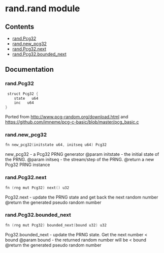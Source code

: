 # rand.rand module
## Contents
- [rand.Pcg32](#randpcg)
- [rand.new_pcg32](#randnew_pcg)
- [rand.Pcg32.next](#randpcgnext)
- [rand.Pcg32.bounded_next](#randpcgbounded_next)

## Documentation
### rand.Pcg32
```v
 struct Pcg32 {
    state   u64
    inc   u64
}
```
Ported from http://www.pcg-random.org/download.html 
and https://github.com/imneme/pcg-c-basic/blob/master/pcg_basic.c

### rand.new_pcg32
```v
fn new_pcg32(initstate u64, initseq u64) Pcg32
```
new_pcg32 - a Pcg32 PRNG generator 
 @param initstate - the initial state of the PRNG. 
 @param initseq - the stream/step of the PRNG. 
 @return a new Pcg32 PRNG instance

### rand.Pcg32.next
```v
fn (rng mut Pcg32) next() u32
```
Pcg32.next - update the PRNG state and get back the next random number 
 @return the generated pseudo random number

### rand.Pcg32.bounded_next
```v
fn (rng mut Pcg32) bounded_next(bound u32) u32
```
Pcg32.bounded_next - update the PRNG state. Get the next number <  bound 
 @param bound - the returned random number will be < bound 
 @return the generated pseudo random number
